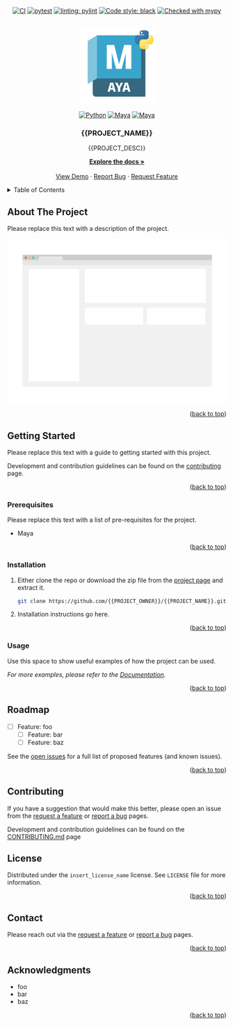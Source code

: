 <a id="readme-top"></a>

<!-- PROJECT SHIELDS -->
<div align="center">

[![CI](https://github.com/{{PROJECT_OWNER}}/{{PROJECT_NAME}}/actions/workflows/ci-main.yml/badge.svg)](https://github.com/{{PROJECT_OWNER}}/{{PROJECT_NAME}}/actions/workflows/ci-main.yml)
[![pytest][pytest-shield]][pytest-url]
[![linting: pylint](https://img.shields.io/badge/linting-pylint-yellowgreen)](https://github.com/pylint-dev/pylint)
[![Code style: black](https://img.shields.io/badge/code%20style-black-000000.svg)](https://github.com/psf/black)
[![Checked with mypy](https://www.mypy-lang.org/static/mypy_badge.svg)](https://mypy-lang.org/)


<!-- PROJECT LOGO -->
<br />
  <a href="https://github.com/{{PROJECT_OWNER}}/{{PROJECT_NAME}}">
    <img src="docs/resources/images/maya_python_logo.png" alt="MayaPythonLogo" width="175" height="175">
  </a>

[![Python][python_3-shield]][python-url]
[![Maya][maya-2024-shield]][maya-2024-url]
[![Maya][maya-cmds-shield]][maya-cmds-url]

<h3 align="center">{{PROJECT_NAME}}</h3>
  {{PROJECT_DESC}}
  <br />
  <p align="center">
    <a href="https://{{PROJECT_OWNER}}.github.io/{{PROJECT_NAME}}"><strong>Explore the docs »</strong></a>
    <br />
    <br />
    <a href="https://github.com/{{PROJECT_OWNER}}/{{PROJECT_NAME}}">View Demo</a>
    ·
    <a href="https://github.com/{{PROJECT_OWNER}}/{{PROJECT_NAME}}/issues/new?labels=bug&template=bug-report---.md">Report Bug</a>
    ·
    <a href="https://github.com/{{PROJECT_OWNER}}/{{PROJECT_NAME}}/issues/new?labels=enhancement&template=feature-request---.md">Request Feature</a>
  </p>
</div>



<!-- TABLE OF CONTENTS -->
<details>
  <summary>Table of Contents</summary>
  <ol>
    <li>
      <a href="#about-the-project">About The Project</a>
    </li>
    <li>
      <a href="#getting-started">Getting Started</a>
      <ul>
        <li><a href="#prerequisites">Prerequisites</a></li>
        <li><a href="#installation">Installation</a></li>
        <li><a href="#usage">Usage</a></li>
      </ul>
    </li>
    <li><a href="#roadmap">Roadmap</a></li>
    <li><a href="#contributing">Contributing</a></li>
    <li><a href="#license">License</a></li>
    <li><a href="#contact">Contact</a></li>
    <li><a href="#acknowledgments">Acknowledgments</a></li>
  </ol>
</details>


<!-- ABOUT THE PROJECT -->
## About The Project

Please replace this text with a description of the project.

<div align="center">

[![Product Name Screen Shot][product-screenshot]][project-link]

</div>
    
<p align="right">(<a href="#readme-top">back to top</a>)</p>


<!-- GETTING STARTED -->
## Getting Started
Please replace this text with a guide to getting started with this project.

Development and contribution guidelines can be found on the [contributing](CONTRIBUTING.md) page.



<p align="right">(<a href="#readme-top">back to top</a>)</p>



### Prerequisites
Please replace this text with a list of pre-requisites for the project.

* Maya

<p align="right">(<a href="#readme-top">back to top</a>)</p>



### Installation

1. Either clone the repo or download the zip file from the [project page][project-link] and extract it. 
    ```sh
    git clone https://github.com/{{PROJECT_OWNER}}/{{PROJECT_NAME}}.git  
    ```
2. Installation instructions go here.


<p align="right">(<a href="#readme-top">back to top</a>)</p>


<!-- USAGE EXAMPLES -->
### Usage

Use this space to show useful examples of how the project can be used.

_For more examples, please refer to the [Documentation](https://{{PROJECT_OWNER}}.github.io/{{PROJECT_NAME}})._

<p align="right">(<a href="#readme-top">back to top</a>)</p>


<!-- ROADMAP -->
## Roadmap
- [ ] Feature: foo
  - [ ] Feature: bar
  - [ ] Feature: baz

See the [open issues](https://github.com/{{PROJECT_OWNER}}/{{PROJECT_NAME}}/issues) for a full list of proposed features (and known issues).

<p align="right">(<a href="#readme-top">back to top</a>)</p>


## Contributing
If you have a suggestion that would make this better, please open an issue from the [request a feature](https://github.com/{{PROJECT_OWNER}}/{{PROJECT_NAME}}/issues/new?labels=enhancement&template=feature-request---.md) or [report a bug](https://github.com/{{PROJECT_OWNER}}/{{PROJECT_NAME}}/issues/new?labels=bug&template=bug-report---.md) pages.

Development and contribution guidelines can be found on the [CONTRIBUTING.md](CONTRIBUTING.md) page

<!-- LICENSE -->
## License

Distributed under the `insert_license_name` license. See `LICENSE` file for more information.

<p align="right">(<a href="#readme-top">back to top</a>)</p>



<!-- CONTACT -->
## Contact

Please reach out via the [request a feature](https://github.com/{{PROJECT_OWNER}}/{{PROJECT_NAME}}/issues/new?labels=enhancement&template=feature-request---.md) or [report a bug](https://github.com/{{PROJECT_OWNER}}/{{PROJECT_NAME}}/issues/new?labels=bug&template=bug-report---.md) pages.

<p align="right">(<a href="#readme-top">back to top</a>)</p>



<!-- ACKNOWLEDGMENTS -->
## Acknowledgments
* foo
* bar
* baz

<p align="right">(<a href="#readme-top">back to top</a>)</p>



<!-- MARKDOWN LINKS & IMAGES -->
<!-- https://www.markdownguide.org/basic-syntax/#reference-style-links -->

<!-- EDIT-ME: add product screenshot -->
[product-screenshot]: docs/resources/images/screenshot.png
[project-link]: https://github.com/{{PROJECT_OWNER}}/{{PROJECT_NAME}}


<!-- Python -->
[python-shield]: https://img.shields.io/badge/python-3670A0?logo=python&logoColor=ffdd54
[python_2-shield]: https://img.shields.io/badge/Python-2.X-grey?logo=python&logoColor=ffdd54&labelColor=%233670A0
[python_3-shield]: https://img.shields.io/badge/Python-3.X-grey?logo=python&logoColor=ffdd54&labelColor=%233670A0
[python-url]: https://python.org/
[pytest-shield]: https://img.shields.io/badge/tests-pytest-%230A9EDC
[pytest-url]: https://docs.pytest.org/
[github-shield]: https://img.shields.io/badge/GitHub-%23181717?logo=github
[github-url]: https://github.com/
[github-actions-shield]: https://img.shields.io/badge/GitHub%20Actions-%232671E5?logo=githubactions&logoColor=white
[github-actions-url]: https://github.com/features/actions

<!-- Maya -->
[maya-shield]: https://img.shields.io/badge/Autodesk-Maya-%2337A5CC?logo=autodeskmaya&logoColor=%2337A5CC
[maya-2022-shield]: https://img.shields.io/badge/Maya-2022-%2337A5CC?logo=autodeskmaya&logoColor=%2337A5CC
[maya-2022-url]: https://help.autodesk.com/view/MAYAUL/2022/ENU/
[maya-2023-shield]: https://img.shields.io/badge/Maya-2023-%2337A5CC?logo=autodeskmaya&logoColor=%2337A5CC
[maya-2023-url]: https://help.autodesk.com/view/MAYAUL/2023/ENU/
[maya-2024-shield]: https://img.shields.io/badge/Maya-2024-%2337A5CC?logo=autodeskmaya&logoColor=%2337A5CC
[maya-2024-url]: https://help.autodesk.com/view/MAYAUL/2024/ENU/
[maya-2025-shield]: https://img.shields.io/badge/Maya-2025-%2337A5CC?logo=autodeskmaya&logoColor=%2337A5CC
[maya-2025-url]: https://help.autodesk.com/view/MAYAUL/2025/ENU/
[maya-cmds-shield]: https://img.shields.io/badge/Maya-cmds-%2337A5CC?logo=autodeskmaya
[maya-cmds-url]: https://help.autodesk.com/view/MAYAUL/2023/ENU/?guid=__CommandsPython_index_html
[maya-openmaya-shield]: https://img.shields.io/badge/Maya-OpenMaya-%2337A5CC?logo=autodeskmaya
[maya-openmaya-url]: https://help.autodesk.com/view/MAYAUL/2022/ENU/?guid=Maya_SDK_Maya_Python_API_Maya_Python_API_1_0_html
[maya-api-openmaya-shield]: https://img.shields.io/badge/Maya-api.OpenMaya-%2337A5CC?logo=autodeskmaya
[maya-api-openmaya-url]: https://help.autodesk.com/view/MAYAUL/2022/ENU/?guid=Maya_SDK_py_ref_index_html
[maya-url]: https://www.autodesk.com/nz/products/maya/overview
